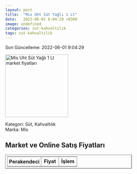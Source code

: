 ```yaml
---
layout: post
title:  "Mis Uht Süt Yağlı 1 Lt"
date:   2022-06-01 6:04:29 +0300
image: undefined
categories: sut-kahvaltilik
tags: sut-kahvaltilik
---
```


Son Güncelleme: 2022-06-01 9:04:29

<img src="undefined" width="200" alt="Mis Uht Süt Yağlı 1 Lt market fiyatları" />

Kategori: Süt, Kahvaltılık
<br />
Marka: Mis

<h2>Market ve Online Satış Fiyatları</h2>

<table border="1" style="padding: 5px;width:80%;">
  <tr>
    <td style="padding: 5px;"><strong>Perakendeci</strong></td>
    <td><strong>Fiyat</strong></td>
    <td><strong>İşlem</strong></td>
  </tr>
  
</table>
